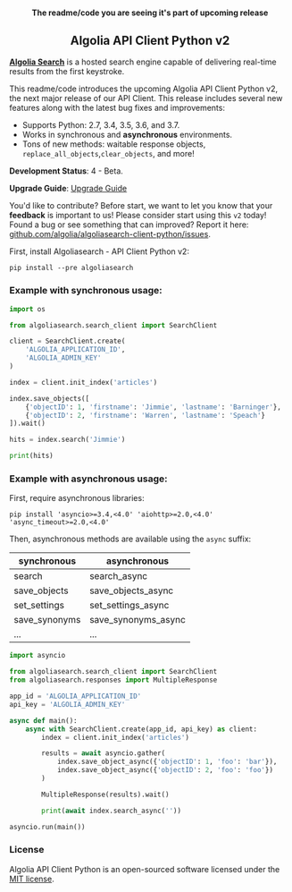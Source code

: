 <p align="center">
    <h4 align="center">The readme/code you are seeing it's part of upcoming release</h4>
    <h2 align="center">Algolia API Client Python v2</h2>
</p>

**[Algolia Search](https://www.algolia.com)** is a hosted search engine capable of delivering real-time results from the first keystroke.

This readme/code introduces the upcoming Algolia API Client Python v2, the next major release of our API Client. This release includes several new features along with the latest bug fixes and improvements:

- Supports Python: 2.7, 3.4, 3.5, 3.6, and 3.7.
- Works in synchronous and **asynchronous** environments.
- Tons of new methods: waitable response objects, `replace_all_objects`,`clear_objects`, and more!

**Development Status**: 4 - Beta.

**Upgrade Guide**: [Upgrade Guide](https://gist.github.com/nunomaduro/ddc2364465314390c9cfa94482ad2774)

You'd like to contribute? Before start, we want to let you know that your **feedback** is important to us! Please consider start using this `v2` today! Found a bug or see something that can improved? Report it here: [github.com/algolia/algoliasearch-client-python/issues](https://github.com/algolia/algoliasearch-client-python/issues).

First, install Algoliasearch - API Client Python v2:
```
pip install --pre algoliasearch
```

### Example with synchronous usage:

```py
import os

from algoliasearch.search_client import SearchClient

client = SearchClient.create(
    'ALGOLIA_APPLICATION_ID',
    'ALGOLIA_ADMIN_KEY'
)

index = client.init_index('articles')

index.save_objects([
    {'objectID': 1, 'firstname': 'Jimmie', 'lastname': 'Barninger'},
    {'objectID': 2, 'firstname': 'Warren', 'lastname': 'Speach'}
]).wait()

hits = index.search('Jimmie')

print(hits)
```

### Example with asynchronous usage:

First, require asynchronous libraries:

```
pip install 'asyncio>=3.4,<4.0' 'aiohttp>=2.0,<4.0' 'async_timeout>=2.0,<4.0'
```

Then, asynchronous methods are available using the `async` suffix:

| synchronous   | asynchronous          |
|-------------- |--------------------   |
| search        | search_async          |
| save_objects  | save_objects_async    |
| set_settings  | set_settings_async    |
| save_synonyms | save_synonyms_async   |
| ...           | ...                   |


```py
import asyncio

from algoliasearch.search_client import SearchClient
from algoliasearch.responses import MultipleResponse

app_id = 'ALGOLIA_APPLICATION_ID'
api_key = 'ALGOLIA_ADMIN_KEY'

async def main():
    async with SearchClient.create(app_id, api_key) as client:
        index = client.init_index('articles')

        results = await asyncio.gather(
            index.save_object_async({'objectID': 1, 'foo': 'bar'}),
            index.save_object_async({'objectID': 2, 'foo': 'foo'})
        )

        MultipleResponse(results).wait()

        print(await index.search_async(''))

asyncio.run(main())

```

### License

Algolia API Client Python is an open-sourced software licensed under the [MIT license](LICENSE).

